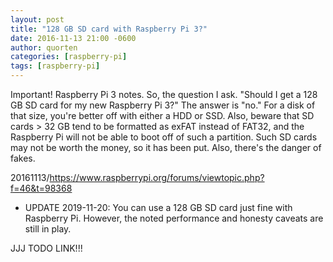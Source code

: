 ```yaml
---
layout: post
title: "128 GB SD card with Raspberry Pi 3?"
date: 2016-11-13 21:00 -0600
author: quorten
categories: [raspberry-pi]
tags: [raspberry-pi]
---
```


Important!  Raspberry Pi 3 notes.  So, the question I ask.  "Should I
get a 128 GB SD card for my new Raspberry Pi 3?"  The answer is "no."
For a disk of that size, you're better off with either a HDD or SSD.
Also, beware that SD cards > 32 GB tend to be formatted as exFAT
instead of FAT32, and the Raspberry Pi will not be able to boot off of
such a partition.  Such SD cards may not be worth the money, so it has
been put.  Also, there's the danger of fakes.

20161113/https://www.raspberrypi.org/forums/viewtopic.php?f=46&t=98368

* UPDATE 2019-11-20: You can use a 128 GB SD card just fine with
  Raspberry Pi.  However, the noted performance and honesty caveats
  are still in play.

JJJ TODO LINK!!!
